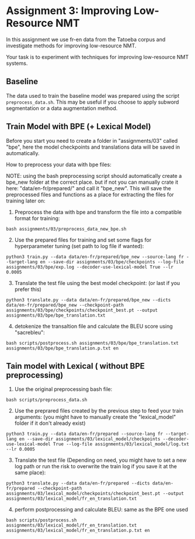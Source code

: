 # Assignment 3: Improving Low-Resource NMT

In this assignment we use fr-en data from the Tatoeba
corpus and investigate methods for improving low-resource NMT.

Your task is to experiment with techniques for improving
low-resource NMT systems.

## Baseline

The data used to train the baseline model was prepared using
the script `preprocess_data.sh`.
This may be useful if you choose to apply subword
segmentation or a data augmentation method.

## Train Model with BPE (+ Lexical Model)

Before you start you need to create a folder in "assignments/03" called "bpe", here the model checkpoints and translations data will be saved in automatically.

How to preprocess your data with bpe files:

NOTE: using the bash preprocessing script should automatically create a bpe_new folder at the correct place. but if not you can manually crate it here: "data/en-fr/prepared/" and call it "bpe_new".
This will save the preprocessed files and functions as a place for extracting the files for training later on:

1. Preprocess the data with bpe and transform the file into a compatible format for training:
```
bash assignments/03/preprocess_data_new_bpe.sh
```
2. Use the prepared files for training and set some flags for hyperparameter tuning (set path to log file if wanted):
```
python3 train.py --data data/en-fr/prepared/bpe_new --source-lang fr --target-lang en --save-dir assignments/03/bpe/checkpoints --log-file assignments/03/bpe/exp.log --decoder-use-lexical-model True --lr 0.0005
```
3. Translate the test file using the best model checkpoint: (or last if you prefer this)
```
python3 translate.py --data data/en-fr/prepared/bpe_new --dicts data/en-fr/prepared/bpe_new --checkpoint-path assignments/03/bpe/checkpoints/checkpoint_best.pt --output assignments/03/bpe/bpe_translation.txt
```
4. detokenize the transaltion file and calculate the BLEU score using "sacrebleu":
```
bash scripts/postprocess.sh assignments/03/bpe/bpe_translation.txt assignments/03/bpe/bpe_translation.p.txt en
```

## Tain model with Lexical ( without BPE preprocessing)

1. Use the original preprocessing bash file:

```
bash scripts/preprocess_data.sh
```

2. Use the preprared files created by the previous step to feed your train arguments: (you might have to manually create the "lexical_model" folder if it don't already exist)

```
python3 train.py --data data/en-fr/prepared --source-lang fr --target-lang en --save-dir assignments/03/lexical_model/checkpoints --decoder-use-lexical-model True --log-file assignments/03/lexical_model/log.txt --lr 0.0005
```
3. Translate the test file (Depending on need, you might have to set a new log path or run the risk to overwrite the train log if you save it at the same place):
```
python3 translate.py --data data/en-fr/prepared --dicts data/en-fr/prepared --checkpoint-path assignments/03/lexical_model/checkpoints/checkpoint_best.pt --output assignments/03/lexical_model/fr_en_translation.txt
```
4. perform postprocessing and calculate BLEU: same as the BPE one used

```
bash scripts/postprocess.sh assignments/03/lexical_model/fr_en_translation.txt assignments/03/lexical_model/fr_en_translation.p.txt en
```


